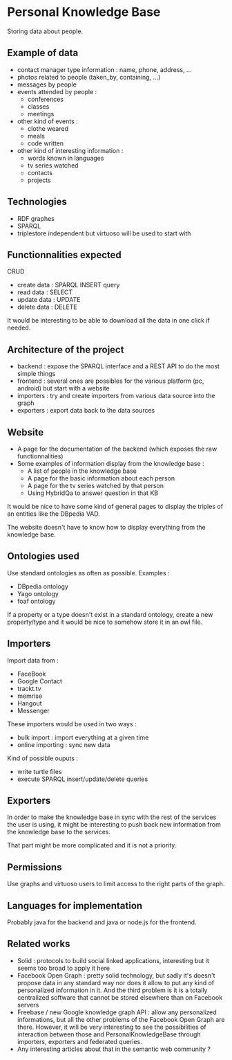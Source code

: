 # Personal Knowledge Base

Storing data about people.


## Example of data

* contact manager type information : name, phone, address, ...
* photos related to people (taken_by, containing, ...)
* messages by people
* events attended by people : 
  * conferences
  * classes
  * meetings
* other kind of events :
  * clothe weared
  * meals
  * code written
* other kind of interesting information :
  * words known in languages
  * tv series watched
  * contacts
  * projects

## Technologies

* RDF graphes
* SPARQL
* triplestore independent but virtuoso will be used to start with

## Functionnalities expected

CRUD

* create data : SPARQL INSERT query
* read data : SELECT
* update data : UPDATE
* delete data : DELETE

It would be interesting to be able to download all the data in one click if needed.

## Architecture of the project

* backend : expose the SPARQL interface and a REST API to do the most simple things
* frontend : several ones are possibles for the various platform (pc, android) but start with a website
* importers : try and create importers from various data source into the graph
* exporters : export data back to the data sources

## Website

* A page for the documentation of the backend (which exposes the raw functionnalities)
* Some examples of information display from the knowledge base :
  * A list of people in the knowledge base
  * A page for the basic information about each person
  * A page for the tv series watched by that person
  * Using HybridQa to answer question in that KB

It would be nice to have some kind of general pages to display the triples of an entities like the DBpedia VAD.

The website doesn't have to know how to display everything from the knowledge base.

## Ontologies used

Use standard ontologies as often as possible. Examples :

* DBpedia ontology
* Yago ontology
* foaf ontology

If a property or a type doesn't exist in a standard ontology, create a new property/type and it would be nice to somehow store it in an owl file.

## Importers

Import data from : 

* FaceBook
* Google Contact
* trackt.tv
* memrise
* Hangout
* Messenger

These importers would be used in two ways :

* bulk import : import everything at a given time
* online importing : sync new data

Kind of possible ouputs :

* write turtle files
* execute SPARQL insert/update/delete queries

## Exporters

In order to make the knowledge base in sync with the rest of the services the user is using, it might be interesting to push back new information from the knowledge base to the services.

That part might be more complicated and it is not a priority.


## Permissions

Use graphs and virtuoso users to limit access to the right parts of the graph.

## Languages for implementation

Probably java for the backend and java or node.js for the frontend.

## Related works

* Solid : protocols to build social linked applications, interesting but it seems too broad to apply it here
* Facebook Open Graph : pretty solid technology, but sadly it's doesn't propose data in any standard way nor does it allow to put any kind of personalized information in it. And the third problem is it is a totally centralized software that cannot be stored elsewhere than on Facebook servers
* Freebase / new Google knowledge graph API : allow any personalized informations, but all the other problems of the Facebook Open Graph are there. However, it will be very interesting to see the possibilities of interaction between those and PersonalKnowledgeBase through importers, exporters and federated queries.
* Any interesting articles about that in the semantic web community ?


